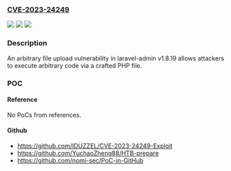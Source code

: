 ### [CVE-2023-24249](https://cve.mitre.org/cgi-bin/cvename.cgi?name=CVE-2023-24249)
![](https://img.shields.io/static/v1?label=Product&message=n%2Fa&color=blue)
![](https://img.shields.io/static/v1?label=Version&message=n%2Fa&color=blue)
![](https://img.shields.io/static/v1?label=Vulnerability&message=n%2Fa&color=brighgreen)

### Description

An arbitrary file upload vulnerability in laravel-admin v1.8.19 allows attackers to execute arbitrary code via a crafted PHP file.

### POC

#### Reference
No PoCs from references.

#### Github
- https://github.com/IDUZZEL/CVE-2023-24249-Exploit
- https://github.com/YuchaoZheng88/HTB-prepare
- https://github.com/nomi-sec/PoC-in-GitHub

